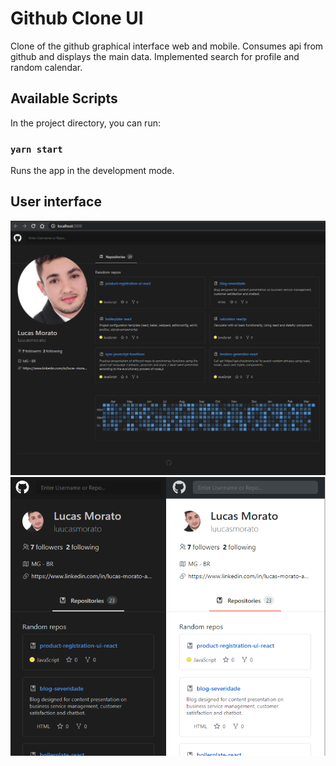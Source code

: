 # Github Clone UI
Clone of the github graphical interface web and mobile. Consumes api from github and displays the main data. Implemented search for profile and random calendar.

## Available Scripts
In the project directory, you can run:

### `yarn start`
Runs the app in the development mode.<br />

## User interface
![home-page](https://github.com/luucasmorato/github-clone-ui/blob/main/screen/github-clone-page.png)
![mobile-theme](https://github.com/luucasmorato/github-clone-ui/blob/main/screen/light-dark-theme.png)
